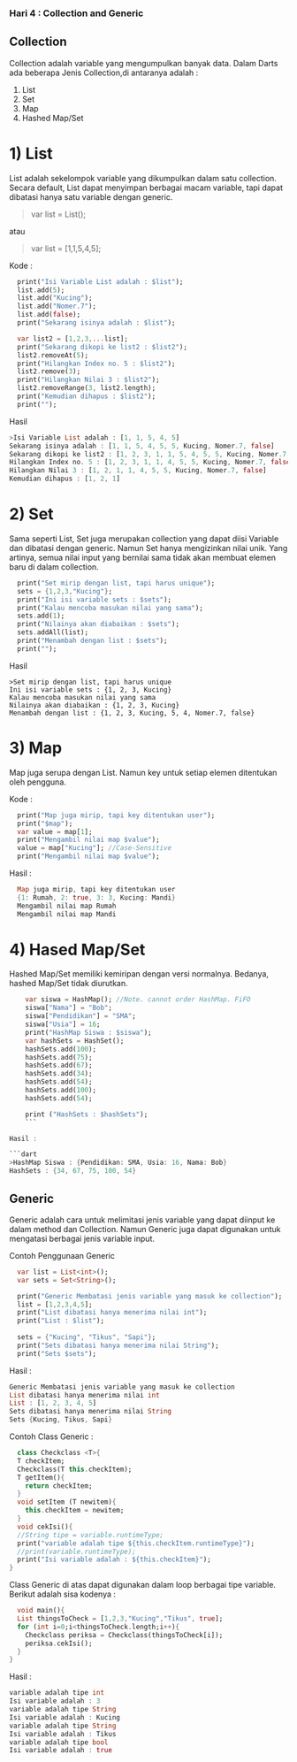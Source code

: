 ### Hari 4 : Collection and Generic

## Collection
Collection adalah variable yang mengumpulkan banyak data. Dalam Darts ada beberapa Jenis Collection,di antaranya adalah :
1) List
2) Set
3) Map
4) Hashed Map/Set


# 1) List
List adalah sekelompok variable yang dikumpulkan dalam satu collection. Secara default, List dapat menyimpan berbagai macam variable, tapi dapat dibatasi hanya satu variable dengan generic.

>var list = List();

atau

>var list = [1,1,5,4,5];

Kode :

```dart
  print("Isi Variable List adalah : $list");
  list.add(5);
  list.add("Kucing");
  list.add("Nomer.7");
  list.add(false);
  print("Sekarang isinya adalah : $list");

  var list2 = [1,2,3,...list];
  print("Sekarang dikopi ke list2 : $list2");
  list2.removeAt(5);
  print("Hilangkan Index no. 5 : $list2");
  list2.remove(3);
  print("Hilangkan Nilai 3 : $list2");
  list2.removeRange(3, list2.length);
  print("Kemudian dihapus : $list2");
  print("");
```
Hasil 

```dart
>Isi Variable List adalah : [1, 1, 5, 4, 5]
Sekarang isinya adalah : [1, 1, 5, 4, 5, 5, Kucing, Nomer.7, false]
Sekarang dikopi ke list2 : [1, 2, 3, 1, 1, 5, 4, 5, 5, Kucing, Nomer.7, false]
Hilangkan Index no. 5 : [1, 2, 3, 1, 1, 4, 5, 5, Kucing, Nomer.7, false]
Hilangkan Nilai 3 : [1, 2, 1, 1, 4, 5, 5, Kucing, Nomer.7, false]
Kemudian dihapus : [1, 2, 1]
```

# 2) Set

Sama seperti List, Set juga merupakan collection yang dapat diisi Variable dan dibatasi dengan generic. Namun Set hanya mengizinkan nilai unik. Yang artinya, semua nilai input yang bernilai sama tidak akan membuat elemen baru di dalam collection.

```dart
  print("Set mirip dengan list, tapi harus unique");
  sets = {1,2,3,"Kucing"};
  print("Ini isi variable sets : $sets");
  print("Kalau mencoba masukan nilai yang sama");
  sets.add(1);
  print("Nilainya akan diabaikan : $sets");
  sets.addAll(list);
  print("Menambah dengan list : $sets");
  print("");
```

Hasil 

```
>Set mirip dengan list, tapi harus unique
Ini isi variable sets : {1, 2, 3, Kucing}
Kalau mencoba masukan nilai yang sama
Nilainya akan diabaikan : {1, 2, 3, Kucing}
Menambah dengan list : {1, 2, 3, Kucing, 5, 4, Nomer.7, false}
```

# 3) Map

Map juga serupa dengan List. Namun key untuk setiap elemen ditentukan oleh pengguna.

Kode :
```dart
  print("Map juga mirip, tapi key ditentukan user");
  print("$map");
  var value = map[1];
  print("Mengambil nilai map $value");
  value = map["Kucing"]; //Case-Sensitive
  print("Mengambil nilai map $value");
```

Hasil :

```dart
  Map juga mirip, tapi key ditentukan user
  {1: Rumah, 2: true, 3: 3, Kucing: Mandi}
  Mengambil nilai map Rumah
  Mengambil nilai map Mandi
```

# 4) Hased Map/Set

Hashed Map/Set memiliki kemiripan dengan versi normalnya. Bedanya, hashed Map/Set tidak diurutkan. 

```dart
	var siswa = HashMap(); //Note. cannot order HashMap. FiFO
    siswa["Nama"] = "Bob";
    siswa["Pendidikan"] = "SMA";
    siswa["Usia"] = 16;
    print("HashMap Siswa : $siswa");
    var hashSets = HashSet();
    hashSets.add(100);
    hashSets.add(75);
    hashSets.add(67);
    hashSets.add(34);
    hashSets.add(54);
    hashSets.add(100);
    hashSets.add(54);

    print ("HashSets : $hashSets");
	```

Hasil :

```dart
>HashMap Siswa : {Pendidikan: SMA, Usia: 16, Nama: Bob}
HashSets : {34, 67, 75, 100, 54}
```

## Generic

Generic adalah cara untuk melimitasi jenis variable yang dapat diinput ke dalam method dan Collection. Namun Generic juga dapat digunakan untuk mengatasi berbagai jenis variable input.

Contoh Penggunaan Generic

```dart
  var list = List<int>();
  var sets = Set<String>();  

  print("Generic Membatasi jenis variable yang masuk ke collection");
  list = [1,2,3,4,5];
  print("List dibatasi hanya menerima nilai int");
  print("List : $list");
  
  sets = {"Kucing", "Tikus", "Sapi"};
  print("Sets dibatasi hanya menerima nilai String");
  print("Sets $sets");
 ``` 
 Hasil :
 ```dart
Generic Membatasi jenis variable yang masuk ke collection
List dibatasi hanya menerima nilai int
List : [1, 2, 3, 4, 5]
Sets dibatasi hanya menerima nilai String
Sets {Kucing, Tikus, Sapi}
```

Contoh Class Generic :
```dart
  class Checkclass <T>{
  T checkItem;
  Checkclass(T this.checkItem);
  T getItem(){
    return checkItem;
  }
  void setItem (T newitem){
    this.checkItem = newitem;
  }
  void cekIsi(){
  //String tipe = variable.runtimeType; 
  print("variable adalah tipe ${this.checkItem.runtimeType}");
  //print(variable.runtimeType);
  print("Isi variable adalah : ${this.checkItem}");
}
```

Class Generic di atas dapat digunakan dalam loop berbagai tipe variable. Berikut adalah sisa kodenya :

```dart
  void main(){
  List thingsToCheck = [1,2,3,"Kucing","Tikus", true];
  for (int i=0;i<thingsToCheck.length;i++){
    Checkclass periksa = Checkclass(thingsToCheck[i]);
    periksa.cekIsi();
  }
}
```

Hasil :
```dart
variable adalah tipe int
Isi variable adalah : 3
variable adalah tipe String
Isi variable adalah : Kucing
variable adalah tipe String
Isi variable adalah : Tikus
variable adalah tipe bool
Isi variable adalah : true
```